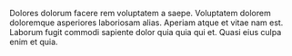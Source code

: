 Dolores dolorum facere rem voluptatem a saepe.
Voluptatem dolorem doloremque asperiores laboriosam alias.
Aperiam atque et vitae nam est.
Laborum fugit commodi sapiente dolor quia quia qui et.
Quasi eius culpa enim et quia.